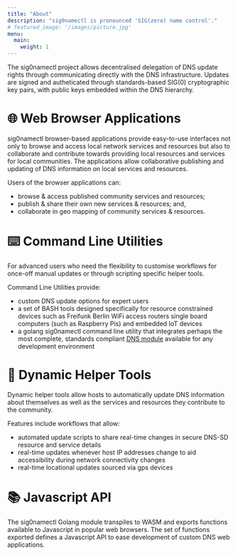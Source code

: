 ```yaml
---
title: "About"
description: "sig0namectl is pronounced 'SIG(zero) name control'." 
# featured_image: '/images/picture.jpg'
menu:
  main:
    weight: 1
---
```


 The sig0namectl project allows decentralised delegation of DNS update rights through communicating directly with the DNS infrastructure. Updates are signed and autheticated through standards-based SIG(0) cryptographic key pairs, with public keys embedded within the DNS hierarchy.

# 🌐 Web Browser Applications

sig0namectl browser-based applications provide easy-to-use interfaces not only to browse and access local network services and resources but also to collaborate and contribute towards providing local resources and services for local communities. The applications allow collaborative publishing and updating of DNS information on local services and resources.

Users of the browser applications can:
- browse & access published community services and resources;
- publish & share their own new services & resources; and,
- collaborate in geo mapping of community services & resources.

# ⌨️ Command Line Utilities

For advanced users who need the flexibility to customise workflows for once-off manual updates or through scripting specific helper tools.

Command Line Utilities provide:
- custom DNS update options for expert users
- a set of BASH tools designed specifically for resource constrained devices such as Freifunk Berlin WiFi access routers single board computers (such as Raspberry Pis) and embedded IoT devices
- a golang sig0namectl command line utility that integrates perhaps the most complete, standards compliant [DNS module](https://github.com/miekg/dns) available for any development environment

# 🧰 Dynamic Helper Tools

Dynamic helper tools allow hosts to automatically update DNS information about themselves as well as the services and resources they contribute to the community. 

Features include workflows that allow:
- automated update scripts to share real-time changes in secure DNS-SD resource and service details
- real-time updates whenever host IP addresses change to aid accessibility during network connectivity changes
- real-time locational updates sourced via gps devices

# 📚 Javascript API

The sig0namectl Golang module transpiles to WASM and exports functions available to Javascript in popular web browsers. The set of functions exported defines a Javascript API to ease development of custom DNS web applications.

